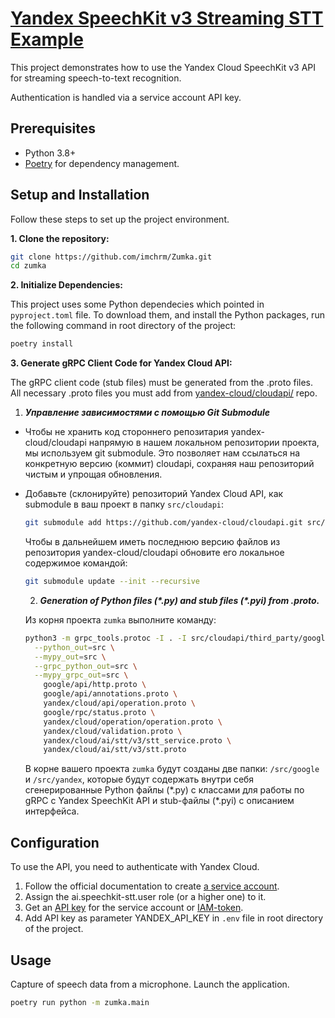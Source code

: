 # [Yandex SpeechKit v3 Streaming STT Example](https://yandex.cloud/ru/docs/speechkit/stt/api/streaming-examples-v3)
This project demonstrates how to use the Yandex Cloud SpeechKit v3 API for streaming speech-to-text recognition.

Authentication is handled via a service account API key.

## Prerequisites

- Python 3.8+
- [Poetry](https://python-poetry.org/) for dependency management.

## Setup and Installation

Follow these steps to set up the project environment.

**1. Clone the repository:**

```bash
git clone https://github.com/imchrm/Zumka.git
cd zumka
```

**2. Initialize Dependencies:**

This project uses some Python dependecies which pointed in `pyproject.toml` file. To download them, and install the Python packages, run the following command in root directory of the project:
```bash
poetry install
```

**3. Generate gRPC Client Code for Yandex Cloud API:**

The gRPC client code (stub files) must be generated from the .proto files. All necessary .proto files you must add from [yandex-cloud/cloudapi/](https://github.com/yandex-cloud/cloudapi.git) repo.

  1. ***Управление зависимостями с помощью Git Submodule***

* Чтобы не хранить код стороннего репозитария yandex-cloud/cloudapi напрямую в нашем локальном репозитории проекта, мы используем git submodule. Это позволяет нам ссылаться на конкретную версию (коммит) cloudapi, сохраняя наш репозиторий чистым и упрощая обновления.
* Добавьте (склонируйте) репозиторий Yandex Cloud API, как submodule в ваш проект в папку `src/cloudapi`:

  ```bash
  git submodule add https://github.com/yandex-cloud/cloudapi.git src/cloudapi
  ```

  Чтобы в дальнейшем иметь последнюю версию файлов из репозитория yandex-cloud/cloudapi обновите его локальное содержимое командой: 
  
  ```bash
  git submodule update --init --recursive
  ```

  2. ***Generation of Python files (\*.py) and stub files (\*.pyi) from .proto.***

  Из корня проекта `zumka` выполните команду:

  ```bash
  python3 -m grpc_tools.protoc -I . -I src/cloudapi/third_party/googleapis \
    --python_out=src \
    --mypy_out=src \
    --grpc_python_out=src \
    --mypy_grpc_out=src \
      google/api/http.proto \
      google/api/annotations.proto \
      yandex/cloud/api/operation.proto \
      google/rpc/status.proto \
      yandex/cloud/operation/operation.proto \
      yandex/cloud/validation.proto \
      yandex/cloud/ai/stt/v3/stt_service.proto \
      yandex/cloud/ai/stt/v3/stt.proto
  ```
  В корне вашего проекта `zumka` будут созданы две папки: `/src/google` и `/src/yandex`, которые будут содержать внутри себя сгенерированные Python файлы (\*.py) с классами для работы по gRPC с Yandex SpeechKit API и stub-файлы (\*.pyi) с описанием интерфейса.  

## Configuration

To use the API, you need to authenticate with Yandex Cloud.

1. Follow the official documentation to create [a service account](https://yandex.cloud/ru/docs/iam/operations/sa/create).
2. Assign the ai.speechkit-stt.user role (or a higher one) to it.
3. Get an [API key](https://yandex.cloud/ru/docs/iam/concepts/authorization/api-key) for the service account or [IAM-token](https://yandex.cloud/ru/docs/iam/concepts/authorization/iam-token).
4. Add API key as parameter YANDEX_API_KEY in `.env` file in root directory of the project.

## Usage

Capture of speech data from a microphone.
Launch the application.
```bash
poetry run python -m zumka.main
```
<!-- By default zumka.main is using constant `AUDIO_PATH = "assets/sound/speech_00.pcm"` for speech recognition. -->

